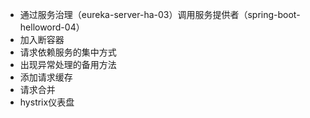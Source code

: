 - 通过服务治理（eureka-server-ha-03）调用服务提供者（spring-boot-helloword-04）
- 加入断容器
- 请求依赖服务的集中方式
- 出现异常处理的备用方法
- 添加请求缓存
- 请求合并
- hystrix仪表盘
